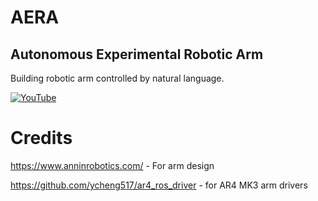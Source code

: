 # AERA
## Autonomous Experimental Robotic Arm

Building robotic arm controlled by natural language.

[![YouTube](http://i.ytimg.com/vi/ndCuwOP6PO8/hqdefault.jpg)](https://www.youtube.com/watch?v=ndCuwOP6PO8)

# Credits
https://www.anninrobotics.com/ - For arm design

https://github.com/ycheng517/ar4_ros_driver - for AR4 MK3 arm drivers